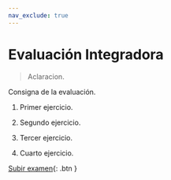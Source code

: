 ```yaml
---
nav_exclude: true
---
```


# Evaluación Integradora


> Aclaracion.

Consigna de la evaluación.

1. Primer ejercicio.

2. Segundo ejercicio.

3. Tercer ejercicio.

4. Cuarto ejercicio.


[Subir examen](){: .btn }
